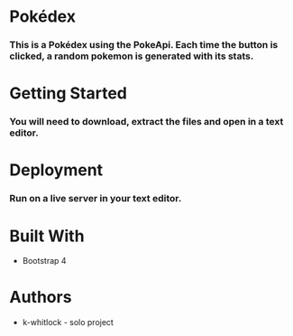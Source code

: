 # Pokédex
### This is a Pokédex using the PokeApi. Each time the button is clicked, a random pokemon is generated with its stats.
# Getting Started
### You will need to download, extract the files and open in a text editor. 
# Deployment
### Run on a live server in your text editor.
# Built With 
- Bootstrap 4
# Authors
- k-whitlock -  solo project
